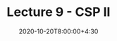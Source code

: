 ---
type: lecture
date: 2020-10-20T8:00:00+4:30
title: Lecture 9 - CSP II
#slides: https://drive.iust.ac.ir/index.php/s/FSwB9rAsEyu2eb7/download?path=%2FSlides&files=S1.pdf
video: https://web.microsoftstream.com/video/7ca9ae9c-81be-4f2a-8188-712e9f6a0f5b
#hide_from_announcments: true
#notes: /static_files/presentations/lec.zip
#codes: /static_files/presentations/code.zip
#tldr: Introduction to AI III + Search
#thumbnail: /static_files/presentations/lec.jpg
notetaker: محمد امین چینی‌فروشان
---